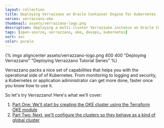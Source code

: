 ```yaml
---
layout: collection
title: Deploying Verrazzano on Oracle Container Engine for Kubernetes
series: verrazzano-oke
thumbnail: assets/verrazzano-logo.png
description: Deploying a multi-cluster Verrazzano instance on Oracle Container Engine for Kubernetes (OCI).
tags: [open-source, verrazzano, oke, devops, kubernetes]
sort: asc
color: purple
---
```


{% imgx aligncenter assets/verrazzano-logo.png 400 400 "Deploying Verrazzano" "Deploying Verrazzano Tutorial Series" %}

Verrazzano packs a nice set of capabilities that helps you with the operational side of of Kubernetes. From monitoring to logging and security, a Kubernetes or application administrator can get more done, faster once you know how to use it.

So let's try Verrazzano!  Here's what we'll cover:

1. [Part One: We'll start by creating the OKE cluster using the Terraform OKE module](1-deploying-verrazzano-on-oke)
2. [Part Two: Next, we'll configure the clusters so they behave as a kind of global cluster](2-deploy-multi-cluster-verrazzano-oke)